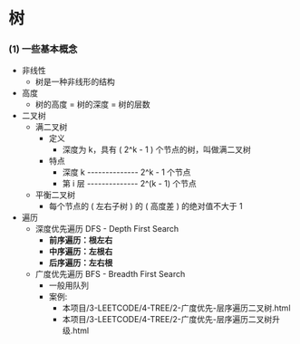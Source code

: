 # 树

### (1) 一些基本概念

- 非线性
  - 树是一种非线形的结构
- 高度
  - 树的高度 = 树的深度 = 树的层数
- 二叉树
  - 满二叉树
    - 定义
      - 深度为 k，具有 ( 2^k - 1 ) 个节点的树，叫做满二叉树
    - 特点
      - 深度 k -------------- 2^k - 1 个节点
      - 第 i 层 -------------- 2^(k - 1) 个节点
  - 平衡二叉树
    - 每个节点的 ( 左右子树 ) 的 ( 高度差 ) 的绝对值不大于 1
- 遍历
  - 深度优先遍历 DFS - Depth First Search
    - **前序遍历：根左右**
    - **中序遍历：左根右**
    - **后序遍历：左右根**
  - 广度优先遍历 BFS - Breadth First Search
    - 一般用队列
    - 案例:
      - 本项目/3-LEETCODE/4-TREE/2-广度优先-层序遍历二叉树.html
      - 本项目/3-LEETCODE/4-TREE/2-广度优先-层序遍历二叉树升级.html
